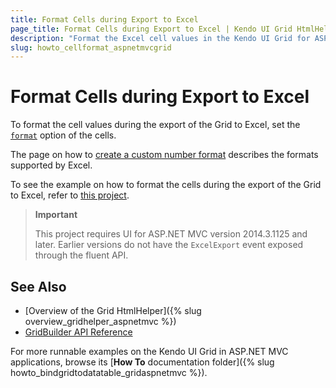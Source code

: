 ```yaml
---
title: Format Cells during Export to Excel
page_title: Format Cells during Export to Excel | Kendo UI Grid HtmlHelper
description: "Format the Excel cell values in the Kendo UI Grid for ASP.NET MVC."
slug: howto_cellformat_aspnetmvcgrid
---
```


# Format Cells during Export to Excel

To format the cell values during the export of the Grid to Excel, set the [`format`](/api/javascript/ooxml/workbook.html#configuration-sheets.rows.cells.format) option of the cells.

The page on how to [create a custom number format](https://support.office.com/en-us/article/Create-a-custom-number-format-78f2a361-936b-4c03-8772-09fab54be7f4) describes the formats supported by Excel.

To see the example on how to format the cells during the export of the Grid to Excel, refer to [this project](https://github.com/telerik/ui-for-aspnet-mvc-examples/tree/master/grid/cell-format-excel).

> **Important**
>
> This project requires UI for ASP.NET MVC version 2014.3.1125 and later. Earlier versions do not have the `ExcelExport` event exposed through the fluent API.

## See Also

* [Overview of the Grid HtmlHelper]({% slug overview_gridhelper_aspnetmvc %})
* [GridBuilder API Reference](/api/aspnet-mvc/Kendo.Mvc.UI.Fluent/AutoCompleteBuilder)

For more runnable examples on the Kendo UI Grid in ASP.NET MVC applications, browse its [**How To** documentation folder]({% slug howto_bindgridtodatatable_gridaspnetmvc %}).
